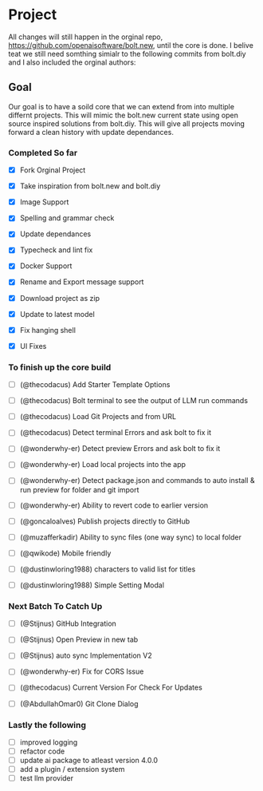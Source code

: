 # Project
All changes will still happen in the orginal repo, https://github.com/openaisoftware/bolt.new, until the core is done. I belive teat we still need somthing simialr to the following commits from bolt.diy and I also included the orginal authors:

## Goal
Our goal is to have a soild core that we can extend from into multiple differnt projects. This will mimic the bolt.new current state using open source inspired solutions from bolt.diy. This will give all projects moving forward a clean history with update dependances. 

### Completed So far 
- [X] Fork Orginal Project
- [X] Take inspiration from bolt.new and bolt.diy 
- [X] Image Support
- [X] Spelling and grammar check
- [X] Update dependances
- [X] Typecheck and lint fix
- [X] Docker Support
- [X] Rename and Export message support
- [X] Download project as zip
- [X] Update to latest model
- [X] Fix hanging shell
- [X] UI Fixes


### To finish up the core build 
- [ ] (@thecodacus) Add Starter Template Options
- [ ] (@thecodacus) Bolt terminal to see the output of LLM run commands
- [ ] (@thecodacus) Load Git Projects and from URL
- [ ] (@thecodacus) Detect terminal Errors and ask bolt to fix it
- [ ] (@wonderwhy-er) Detect preview Errors and ask bolt to fix it
- [ ] (@wonderwhy-er) Load local projects into the app
- [ ] (@wonderwhy-er) Detect package.json and commands to auto install & run preview for folder and git import
- [ ] (@wonderwhy-er) Ability to revert code to earlier version
- [ ] (@goncaloalves) Publish projects directly to GitHub
- [ ] (@muzafferkadir) Ability to sync files (one way sync) to local folder
- [ ] (@qwikode) Mobile friendly
- [ ] (@dustinwloring1988) characters to valid list for titles 
- [ ] (@dustinwloring1988) Simple Setting Modal 


### Next Batch To Catch Up

- [ ] (@Stijnus) GitHub Integration
- [ ] (@Stijnus) Open Preview in new tab
- [ ] (@Stijnus) auto sync Implementation V2
- [ ] (@wonderwhy-er) Fix for CORS Issue
- [ ] (@thecodacus) Current Version For Check For Updates
- [ ] (@AbdullahOmar0) Git Clone Dialog


### Lastly the following
- [ ] improved logging
- [ ] refactor code
- [ ] update ai package to atleast version 4.0.0
- [ ] add a plugin / extension system
- [ ] test llm provider

